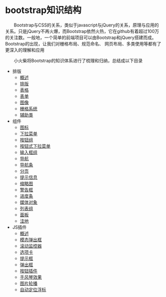 # bootstrap知识结构

　　Bootstrap与CSS的关系，类似于javascript与jQuery的关系，原理与应用的关系。只是jQuery不再火爆，而Bootstrap依然火热，它在github有着超过100万的关注数。一般地，一个简单的前端项目可以由Bootstrap和jQuery搭建而成。Bootstrap的出现，让我们对栅格布局、规范命名、 网页布局、多类使用等都有了更深入的理解和应用

　　小火柴将Bootstrap的知识体系进行了梳理和归纳，总结成以下目录

  * 排版
    * [概述](bs/makeup/overview.md)
    * [排版](bs/makeup/makeup.md)
    * [表格](bs/makeup/table.md)
    * [表单](bs/makeup/form.md)
    * [图像](bs/makeup/image.md)
    * [栅格系统](bs/makeup/grid.md)
    * [辅助类](bs/makeup/assist.md)
  * 组件
    * [图标](bs/module/icon.md)
    * [下拉菜单](bs/module/dropdown.md)
    * [按钮组](bs/module/btn-group.md)
    * [按钮式下拉菜单](bs/module/dropdown-menu.md)
    * [输入框组](bs/module/input-group.md)
    * [导航](bs/module/nav.md)
    * [导航条](bs/module/navbar.md)
    * [分页](bs/module/page.md)
    * [提示信息](bs/module/label.md)
    * [缩略图](bs/module/thumbnail.md)
    * [警告框](bs/module/alert.md)
    * [进度条](bs/module/progress.md)
    * [媒体对象](bs/module/media.md)
    * [列表组](bs/module/list-group.md)
    * [面板](bs/module/panel.md)
    * [洼地](bs/module/well.md)
  * JS插件    
    * [概述](bs/plug/overview.md)
    * [模态弹出框](bs/plug/modal.md)
    * [滚动监控器](bs/plug/scroll.md)
    * [选项卡](bs/plug/tab.md)
    * [提示框](bs/plug/tooltip.md)
    * [弹出框](bs/plug/popover.md)
    * [按钮插件](bs/plug/btn.md)
    * [手风琴效果](bs/plug/collapse.md)
    * [图片轮播](bs/plug/carousel.md)
    * [自动定位浮标](bs/plug/affix.md)